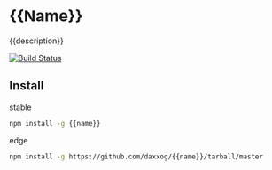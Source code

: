 # {{Name}}

  {{description}}

  [![Build Status][travis-image]][travis-url]

Install
-------
stable
```bash
npm install -g {{name}}
```
edge
```bash
npm install -g https://github.com/daxxog/{{name}}/tarball/master
```

[travis-image]: https://img.shields.io/travis/daxxog/{{name}}.png?branch=master
[travis-url]: https://travis-ci.org/daxxog/{{name}}